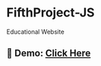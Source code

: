 # FifthProject-JS
Educational Website
<h2>🌟 Demo: <a href="a-shirali.github.io/FifthProject-JS/">Click Here</a></h2>
